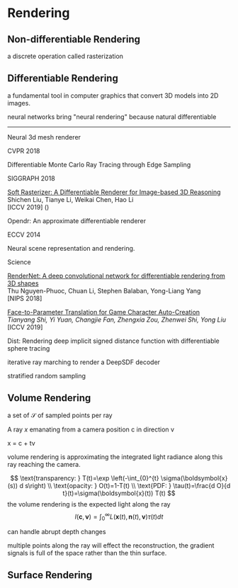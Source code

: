 # Rendering



## Non-differentiable Rendering

a discrete operation called rasterization





## Differentiable Rendering

a fundamental tool in computer graphics that convert 3D models into 2D images.



neural networks bring "neural rendering" because natural differentiable





---

Neural 3d mesh renderer

CVPR 2018

Differentiable Monte Carlo Ray Tracing through Edge Sampling

SIGGRAPH 2018

[Soft Rasterizer: A Differentiable Renderer for Image-based 3D Reasoning](https://arxiv.org/pdf/1904.01786.pdf)  
Shichen Liu, Tianye Li, Weikai Chen, Hao Li  
[ICCV 2019] ()



Opendr: An approximate differentiable renderer

ECCV 2014





Neural scene representation and rendering.

Science

[RenderNet: A deep convolutional network for differentiable rendering from 3D shapes](https://arxiv.org/pdf/1806.06575.pdf)  
Thu Nguyen-Phuoc, Chuan Li, Stephen Balaban, Yong-Liang Yang  
[NIPS 2018]



[Face-to-Parameter Translation for Game Character Auto-Creation](https://arxiv.org/pdf/1909.01064.pdf)  
*Tianyang Shi, Yi Yuan, Changjie Fan, Zhengxia Zou, Zhenwei Shi, Yong Liu*  
[ICCV 2019]







Dist: Rendering deep implicit signed distance function with differentiable sphere tracing

iterative ray marching to render a DeepSDF decoder

stratified random sampling 





## Volume Rendering

a set of $\mathcal{S}$ of sampled points per ray

A ray $x$ emanating from a camera position c in direction v 

x = c + tv 

volume rendering is approximating the integrated light radiance along this ray reaching the camera.




$$
\text{transparency: } T(t)=\exp \left(-\int_{0}^{t} \sigma(\boldsymbol{x}(s)) d s\right)
\\
\text{opacity: } O(t)=1-T(t)
\\
\text{PDF: } \tau(t)=\frac{d O}{d t}(t)=\sigma(\boldsymbol{x}(t)) T(t)
$$
the volume rendering is the expected light along the ray
$$
I(\boldsymbol{c}, \boldsymbol{v})=\int_{0}^{\infty} L(\boldsymbol{x}(t), \boldsymbol{n}(t), \boldsymbol{v}) \tau(t) d t
$$



can handle abrupt depth changes 

multiple points along the ray will effect the reconstruction, the gradient signals is full of the space rather than the thin surface.




## Surface Rendering

